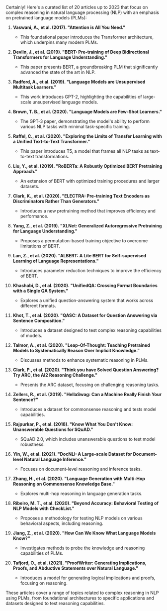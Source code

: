 Certainly! Here's a curated list of 20 articles up to 2023 that focus on complex reasoning in natural language processing (NLP) with an emphasis on pretrained language models (PLMs):

1. **Vaswani, A., et al. (2017). "Attention is All You Need."**
   - This foundational paper introduces the Transformer architecture, which underpins many modern PLMs.

2. **Devlin, J., et al. (2019). "BERT: Pre-training of Deep Bidirectional Transformers for Language Understanding."**
   - This paper presents BERT, a groundbreaking PLM that significantly advanced the state of the art in NLP.

3. **Radford, A., et al. (2019). "Language Models are Unsupervised Multitask Learners."**
   - This work introduces GPT-2, highlighting the capabilities of large-scale unsupervised language models.

4. **Brown, T. B., et al. (2020). "Language Models are Few-Shot Learners."**
   - The GPT-3 paper, demonstrating the model's ability to perform various NLP tasks with minimal task-specific training.

5. **Raffel, C., et al. (2020). "Exploring the Limits of Transfer Learning with a Unified Text-to-Text Transformer."**
   - This paper introduces T5, a model that frames all NLP tasks as text-to-text transformations.

6. **Liu, Y., et al. (2019). "RoBERTa: A Robustly Optimized BERT Pretraining Approach."**
   - An extension of BERT with optimized training procedures and larger datasets.

7. **Clark, K., et al. (2020). "ELECTRA: Pre-training Text Encoders as Discriminators Rather Than Generators."**
   - Introduces a new pretraining method that improves efficiency and performance.

8. **Yang, Z., et al. (2019). "XLNet: Generalized Autoregressive Pretraining for Language Understanding."**
   - Proposes a permutation-based training objective to overcome limitations of BERT.

9. **Lan, Z., et al. (2020). "ALBERT: A Lite BERT for Self-supervised Learning of Language Representations."**
   - Introduces parameter reduction techniques to improve the efficiency of BERT.

10. **Khashabi, D., et al. (2020). "UnifiedQA: Crossing Format Boundaries with a Single QA System."**
    - Explores a unified question-answering system that works across different formats.

11. **Khot, T., et al. (2020). "QASC: A Dataset for Question Answering via Sentence Composition."**
    - Introduces a dataset designed to test complex reasoning capabilities of models.

12. **Talmor, A., et al. (2020). "Leap-Of-Thought: Teaching Pretrained Models to Systematically Reason Over Implicit Knowledge."**
    - Discusses methods to enhance systematic reasoning in PLMs.

13. **Clark, P., et al. (2020). "Think you have Solved Question Answering? Try ARC, the AI2 Reasoning Challenge."**
    - Presents the ARC dataset, focusing on challenging reasoning tasks.

14. **Zellers, R., et al. (2019). "HellaSwag: Can a Machine Really Finish Your Sentence?"**
    - Introduces a dataset for commonsense reasoning and tests model capabilities.

15. **Rajpurkar, P., et al. (2018). "Know What You Don't Know: Unanswerable Questions for SQuAD."**
    - SQuAD 2.0, which includes unanswerable questions to test model robustness.

16. **Yin, W., et al. (2021). "DocNLI: A Large-scale Dataset for Document-level Natural Language Inference."**
    - Focuses on document-level reasoning and inference tasks.

17. **Zhang, H., et al. (2020). "Language Generation with Multi-Hop Reasoning on Commonsense Knowledge Base."**
    - Explores multi-hop reasoning in language generation tasks.

18. **Ribeiro, M. T., et al. (2020). "Beyond Accuracy: Behavioral Testing of NLP Models with CheckList."**
    - Proposes a methodology for testing NLP models on various behavioral aspects, including reasoning.

19. **Jiang, Z., et al. (2020). "How Can We Know What Language Models Know?"**
    - Investigates methods to probe the knowledge and reasoning capabilities of PLMs.

20. **Tafjord, O., et al. (2021). "ProofWriter: Generating Implications, Proofs, and Abductive Statements over Natural Language."**
    - Introduces a model for generating logical implications and proofs, focusing on reasoning.

These articles cover a range of topics related to complex reasoning in NLP using PLMs, from foundational architectures to specific applications and datasets designed to test reasoning capabilities.